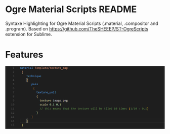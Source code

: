 # Ogre Material Scripts README

Syntaxe Highlighting for Ogre Material Scripts (.material, .compositor and .program). Based on https://github.com/TheSHEEEP/ST-OgreScripts extension for Sublime.

# Features

![alt material example](https://github.com/Allov/ogre-material-scripts/raw/master/example.png)